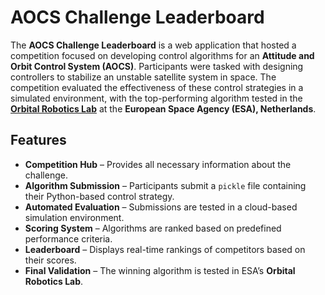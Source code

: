 # AOCS Challenge Leaderboard

The **AOCS Challenge Leaderboard** is a web application that hosted a competition focused on developing control algorithms for an **Attitude and Orbit Control System (AOCS)**. Participants were tasked with designing controllers to stabilize an unstable satellite system in space. The competition evaluated the effectiveness of these control strategies in a simulated environment, with the top-performing algorithm tested in the **[Orbital Robotics Lab](https://www.esa.int/Education/ESA_Academy_Experiments_programme/Orbital_Robotics_Lab)** at the **European Space Agency (ESA), Netherlands**.

## Features

- **Competition Hub** – Provides all necessary information about the challenge.
- **Algorithm Submission** – Participants submit a `pickle` file containing their Python-based control strategy.
- **Automated Evaluation** – Submissions are tested in a cloud-based simulation environment.
- **Scoring System** – Algorithms are ranked based on predefined performance criteria.
- **Leaderboard** – Displays real-time rankings of competitors based on their scores.
- **Final Validation** – The winning algorithm is tested in ESA’s **Orbital Robotics Lab**.
